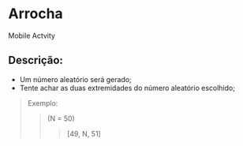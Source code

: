 # Arrocha
Mobile Actvity

## Descrição: 
- Um número aleatório será gerado;
- Tente achar as duas extremidades do número aleatório escolhido;

> Exemplo: 
  >> (N = 50)
  >>> [49, N, 51]  
